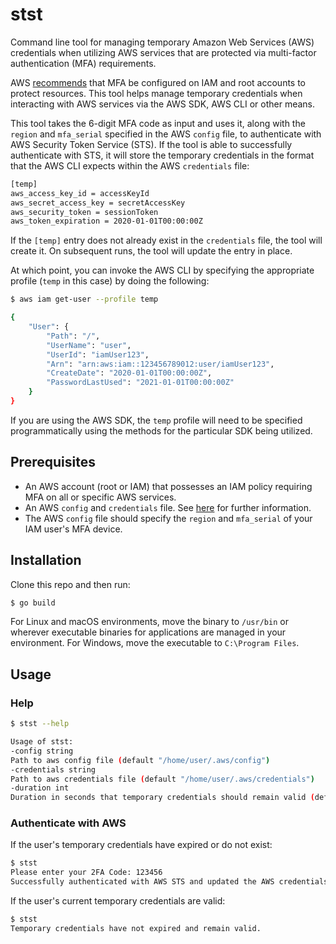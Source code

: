 # stst
Command line tool for managing temporary Amazon Web Services (AWS) credentials when utilizing AWS services that are protected via multi-factor authentication (MFA) requirements.

AWS [recommends](https://docs.aws.amazon.com/IAM/latest/UserGuide/id_credentials_mfa.html) that MFA be configured on IAM and root accounts to protect resources. This tool helps manage temporary credentials when interacting with AWS services via the AWS SDK, AWS CLI or other means.

This tool takes the 6-digit MFA code as input and uses it, along with the `region` and `mfa_serial` specified in the AWS `config` file, to authenticate with AWS Security Token Service (STS). If the tool is able to successfully authenticate with STS, it will store the temporary credentials in the format that the AWS CLI expects within the AWS `credentials` file:
```bash
[temp]
aws_access_key_id = accessKeyId
aws_secret_access_key = secretAccessKey
aws_security_token = sessionToken
aws_token_expiration = 2020-01-01T00:00:00Z

```
If the `[temp]` entry does not already exist in the `credentials` file, the tool will create it. On subsequent runs, the tool will update the entry in place. 

At which point, you can invoke the AWS CLI by specifying the appropriate profile (`temp` in this case) by doing the following:
```bash
$ aws iam get-user --profile temp

{
    "User": {
        "Path": "/",
        "UserName": "user",
        "UserId": "iamUser123",
        "Arn": "arn:aws:iam::123456789012:user/iamUser123",
        "CreateDate": "2020-01-01T00:00:00Z",
        "PasswordLastUsed": "2021-01-01T00:00:00Z"
    }
}
```
If you are using the AWS SDK, the `temp` profile will need to be specified programmatically using the methods for the particular SDK being utilized.
## Prerequisites
- An AWS account (root or IAM) that possesses an IAM policy requiring MFA on all or specific AWS services.
- An AWS `config` and `credentials` file. See [here](https://docs.aws.amazon.com/cli/latest/userguide/cli-configure-files.html) for further information.
- The AWS `config` file should specify the `region` and `mfa_serial` of your IAM user's MFA device.
## Installation
Clone this repo and then run:
```bash
$ go build
```
For Linux and macOS environments, move the binary to `/usr/bin` or wherever executable binaries for applications are managed in your environment. For Windows, move the executable to `C:\Program Files`.
## Usage
### Help
```bash
$ stst --help

Usage of stst:
-config string
Path to aws config file (default "/home/user/.aws/config")
-credentials string
Path to aws credentials file (default "/home/user/.aws/credentials")
-duration int
Duration in seconds that temporary credentials should remain valid (default 900)
```
### Authenticate with AWS
If the user's temporary credentials have expired or do not exist:
```bash
$ stst
Please enter your 2FA Code: 123456
Successfully authenticated with AWS STS and updated the AWS credentials file at: /home/user/.aws/credentials
```
If the user's current temporary credentials are valid:
```bash
$ stst
Temporary credentials have not expired and remain valid.
```